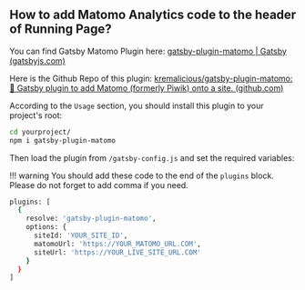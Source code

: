 ## How to add Matomo Analytics code to the header of Running Page?

You can find Gatsby Matomo Plugin here: [gatsby-plugin-matomo | Gatsby (gatsbyjs.com)](https://www.gatsbyjs.com/plugins/gatsby-plugin-matomo/?=matomo)

Here is the Github Repo of this plugin: [kremalicious/gatsby-plugin-matomo: 🥂 Gatsby plugin to add Matomo (formerly Piwik) onto a site. (github.com)](https://github.com/kremalicious/gatsby-plugin-matomo)

According to the `Usage` section, you should install this plugin to your project's root:

```bash
cd yourproject/
npm i gatsby-plugin-matomo
```

 Then load the plugin from `/gatsby-config.js` and set the required variables:
 
!!! warning
	You should add these code to the end of the `plugins` block. Please do not forget to add comma if you need.
 
```bash
plugins: [
  {
    resolve: 'gatsby-plugin-matomo',
    options: {
      siteId: 'YOUR_SITE_ID',
      matomoUrl: 'https://YOUR_MATOMO_URL.COM',
      siteUrl: 'https://YOUR_LIVE_SITE_URL.COM'
    }
  }
]
```

 	